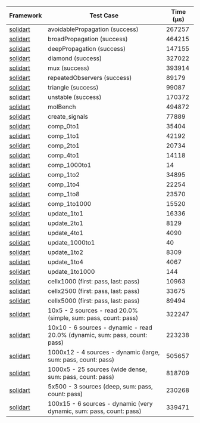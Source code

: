 | Framework | Test Case | Time (μs) |
| --- | --- | --- |
| [solidart](https://github.com/nank1ro/solidart) | avoidablePropagation (success) | 267257 |
| [solidart](https://github.com/nank1ro/solidart) | broadPropagation (success) | 464215 |
| [solidart](https://github.com/nank1ro/solidart) | deepPropagation (success) | 147155 |
| [solidart](https://github.com/nank1ro/solidart) | diamond (success) | 327022 |
| [solidart](https://github.com/nank1ro/solidart) | mux (success) | 393914 |
| [solidart](https://github.com/nank1ro/solidart) | repeatedObservers (success) | 89179 |
| [solidart](https://github.com/nank1ro/solidart) | triangle (success) | 99087 |
| [solidart](https://github.com/nank1ro/solidart) | unstable (success) | 170372 |
| [solidart](https://github.com/nank1ro/solidart) | molBench | 494872 |
| [solidart](https://github.com/nank1ro/solidart) | create_signals | 77889 |
| [solidart](https://github.com/nank1ro/solidart) | comp_0to1 | 35404 |
| [solidart](https://github.com/nank1ro/solidart) | comp_1to1 | 42192 |
| [solidart](https://github.com/nank1ro/solidart) | comp_2to1 | 20734 |
| [solidart](https://github.com/nank1ro/solidart) | comp_4to1 | 14118 |
| [solidart](https://github.com/nank1ro/solidart) | comp_1000to1 | 14 |
| [solidart](https://github.com/nank1ro/solidart) | comp_1to2 | 34895 |
| [solidart](https://github.com/nank1ro/solidart) | comp_1to4 | 22254 |
| [solidart](https://github.com/nank1ro/solidart) | comp_1to8 | 23570 |
| [solidart](https://github.com/nank1ro/solidart) | comp_1to1000 | 15520 |
| [solidart](https://github.com/nank1ro/solidart) | update_1to1 | 16336 |
| [solidart](https://github.com/nank1ro/solidart) | update_2to1 | 8129 |
| [solidart](https://github.com/nank1ro/solidart) | update_4to1 | 4090 |
| [solidart](https://github.com/nank1ro/solidart) | update_1000to1 | 40 |
| [solidart](https://github.com/nank1ro/solidart) | update_1to2 | 8309 |
| [solidart](https://github.com/nank1ro/solidart) | update_1to4 | 4067 |
| [solidart](https://github.com/nank1ro/solidart) | update_1to1000 | 144 |
| [solidart](https://github.com/nank1ro/solidart) | cellx1000 (first: pass, last: pass) | 10963 |
| [solidart](https://github.com/nank1ro/solidart) | cellx2500 (first: pass, last: pass) | 33675 |
| [solidart](https://github.com/nank1ro/solidart) | cellx5000 (first: pass, last: pass) | 89494 |
| [solidart](https://github.com/nank1ro/solidart) | 10x5 - 2 sources - read 20.0% (simple, sum: pass, count: pass) | 322247 |
| [solidart](https://github.com/nank1ro/solidart) | 10x10 - 6 sources - dynamic - read 20.0% (dynamic, sum: pass, count: pass) | 223238 |
| [solidart](https://github.com/nank1ro/solidart) | 1000x12 - 4 sources - dynamic (large, sum: pass, count: pass) | 505657 |
| [solidart](https://github.com/nank1ro/solidart) | 1000x5 - 25 sources (wide dense, sum: pass, count: pass) | 818709 |
| [solidart](https://github.com/nank1ro/solidart) | 5x500 - 3 sources (deep, sum: pass, count: pass) | 230268 |
| [solidart](https://github.com/nank1ro/solidart) | 100x15 - 6 sources - dynamic (very dynamic, sum: pass, count: pass) | 339471 |
